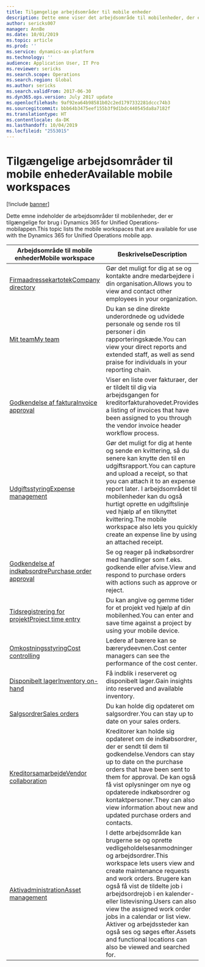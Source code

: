 ```yaml
---
title: Tilgængelige arbejdsområder til mobile enheder
description: Dette emne viser det arbejdsområde til mobilenheder, der er tilgængeligt til brug.
author: sericks007
manager: AnnBe
ms.date: 10/01/2019
ms.topic: article
ms.prod: ''
ms.service: dynamics-ax-platform
ms.technology: ''
audience: Application User, IT Pro
ms.reviewer: sericks
ms.search.scope: Operations
ms.search.region: Global
ms.author: sericks
ms.search.validFrom: 2017-06-30
ms.dyn365.ops.version: July 2017 update
ms.openlocfilehash: 9af92ea64b98581b02c2ed1797332281dccc74b3
ms.sourcegitcommit: bbb64b3475eef155b3f9d1bdc440545da8a7182f
ms.translationtype: HT
ms.contentlocale: da-DK
ms.lasthandoff: 10/04/2019
ms.locfileid: "2553015"
---
```

# <a name="available-mobile-workspaces"></a><span data-ttu-id="55572-103">Tilgængelige arbejdsområder til mobile enheder</span><span class="sxs-lookup"><span data-stu-id="55572-103">Available mobile workspaces</span></span>

[!include [banner](../includes/banner.md)]

<span data-ttu-id="55572-104">Dette emne indeholder de arbejdsområder til mobilenheder, der er tilgængelige for brug i Dynamics 365 for Unified Operations-mobilappen.</span><span class="sxs-lookup"><span data-stu-id="55572-104">This topic lists the mobile workspaces that are available for use with the Dynamics 365 for Unified Operations mobile app.</span></span>


| <span data-ttu-id="55572-105">Arbejdsområde til mobile enheder</span><span class="sxs-lookup"><span data-stu-id="55572-105">Mobile workspace</span></span>     | <span data-ttu-id="55572-106">Beskrivelse</span><span class="sxs-lookup"><span data-stu-id="55572-106">Description</span></span>   | <span data-ttu-id="55572-107">Tilgængelighed</span><span class="sxs-lookup"><span data-stu-id="55572-107">Availability</span></span>   |
|----------------------|---------------|--------------|
|[<span data-ttu-id="55572-108">Firmaadressekartotek</span><span class="sxs-lookup"><span data-stu-id="55572-108">Company directory</span></span>](company-directory-mobile-workspace.md)| <span data-ttu-id="55572-109">Gør det muligt for dig at se og kontakte andre medarbejdere i din organisation.</span><span class="sxs-lookup"><span data-stu-id="55572-109">Allows you to view and contact other employees in your organization.</span></span>| <span data-ttu-id="55572-110">2017. juni</span><span class="sxs-lookup"><span data-stu-id="55572-110">June 2017</span></span> |    
|[<span data-ttu-id="55572-111">Mit team</span><span class="sxs-lookup"><span data-stu-id="55572-111">My team</span></span>](manager-self-service-mobile-workspace.md)| <span data-ttu-id="55572-112">Du kan se dine direkte underordnede og udvidede personale og sende ros til personer i din rapporteringskæde.</span><span class="sxs-lookup"><span data-stu-id="55572-112">You can view your direct reports and extended staff, as well as send praise for individuals in your reporting chain.</span></span>|<span data-ttu-id="55572-113">2017. juni</span><span class="sxs-lookup"><span data-stu-id="55572-113">June 2017</span></span> |     
|[<span data-ttu-id="55572-114">Godkendelse af faktura</span><span class="sxs-lookup"><span data-stu-id="55572-114">Invoice approval</span></span>](invoice-approval-mobile-workspace.md)| <span data-ttu-id="55572-115">Viser en liste over fakturaer, der er tildelt til dig via arbejdsgangen for kreditorfakturahovedet.</span><span class="sxs-lookup"><span data-stu-id="55572-115">Provides a listing of invoices that have been assigned to you through the vendor invoice header workflow process.</span></span>| <span data-ttu-id="55572-116">2017. juni</span><span class="sxs-lookup"><span data-stu-id="55572-116">June 2017</span></span>   |
| [<span data-ttu-id="55572-117">Udgiftsstyring</span><span class="sxs-lookup"><span data-stu-id="55572-117">Expense management</span></span>](../../../finance/expense-management/expense-management-mobile-workspace.md) | <span data-ttu-id="55572-118">Gør det muligt for dig at hente og sende en kvittering, så du senere kan knytte den til en udgiftsrapport.</span><span class="sxs-lookup"><span data-stu-id="55572-118">You can capture and upload a receipt, so that you can attach it to an expense report later.</span></span> <span data-ttu-id="55572-119">I arbejdsområdet til mobilenheder kan du også hurtigt oprette en udgiftslinje ved hjælp af en tilknyttet kvittering.</span><span class="sxs-lookup"><span data-stu-id="55572-119">The mobile workspace also lets you quickly create an expense line by using an attached receipt.</span></span> | <span data-ttu-id="55572-120">2017. april</span><span class="sxs-lookup"><span data-stu-id="55572-120">April 2017</span></span> |
| [<span data-ttu-id="55572-121">Godkendelse af indkøbsordre</span><span class="sxs-lookup"><span data-stu-id="55572-121">Purchase order approval</span></span>](../../../supply-chain/procurement/purchase-order-mobile-workspace.md) | <span data-ttu-id="55572-122">Se og reager på indkøbsordrer med handlinger som f.eks. godkende eller afvise.</span><span class="sxs-lookup"><span data-stu-id="55572-122">View and respond to purchase orders with actions such as approve or reject.</span></span> | <span data-ttu-id="55572-123">2017. april</span><span class="sxs-lookup"><span data-stu-id="55572-123">April 2017</span></span> |
| [<span data-ttu-id="55572-124">Tidsregistrering for projekt</span><span class="sxs-lookup"><span data-stu-id="55572-124">Project time entry</span></span>](../../../finance/project-management/project-time-entry-mobile-workspace.md) | <span data-ttu-id="55572-125">Du kan angive og gemme tider for et projekt ved hjælp af din mobilenhed.</span><span class="sxs-lookup"><span data-stu-id="55572-125">You can enter and save time against a project by using your mobile device.</span></span> | <span data-ttu-id="55572-126">2017. marts</span><span class="sxs-lookup"><span data-stu-id="55572-126">March 2017</span></span> |
| [<span data-ttu-id="55572-127">Omkostningsstyring</span><span class="sxs-lookup"><span data-stu-id="55572-127">Cost controlling</span></span>](../../../finance/cost-accounting/cost-controlling-mobile-workspace.md)     | <span data-ttu-id="55572-128">Ledere af bærere kan se bærerydeevnen.</span><span class="sxs-lookup"><span data-stu-id="55572-128">Cost center managers can see the performance of the cost center.</span></span>                                                                                               |  <span data-ttu-id="55572-129">2017. januar</span><span class="sxs-lookup"><span data-stu-id="55572-129">January 2017</span></span>        |
| [<span data-ttu-id="55572-130">Disponibelt lager</span><span class="sxs-lookup"><span data-stu-id="55572-130">Inventory on-hand</span></span>](../../../supply-chain/inventory/inventory-on-hand-mobile-workspace.md)    | <span data-ttu-id="55572-131">Få indblik i reserveret og disponibelt lager.</span><span class="sxs-lookup"><span data-stu-id="55572-131">Gain insights into reserved and available inventory.</span></span>                                                                                                    |   <span data-ttu-id="55572-132">2017. januar</span><span class="sxs-lookup"><span data-stu-id="55572-132">January 2017</span></span>       |
| [<span data-ttu-id="55572-133">Salgsordrer</span><span class="sxs-lookup"><span data-stu-id="55572-133">Sales orders</span></span>](../../../supply-chain/sales-marketing/sales-orders-mobile-workspace.md)         | <span data-ttu-id="55572-134">Du kan holde dig opdateret om salgsordrer.</span><span class="sxs-lookup"><span data-stu-id="55572-134">You can stay up to date on your sales orders.</span></span>                                                                                                                          |  <span data-ttu-id="55572-135">2017. januar</span><span class="sxs-lookup"><span data-stu-id="55572-135">January 2017</span></span>                  |
| [<span data-ttu-id="55572-136">Kreditorsamarbejde</span><span class="sxs-lookup"><span data-stu-id="55572-136">Vendor collaboration</span></span>](../../../supply-chain/procurement/vendor-collaboration-mobile-workspace.md) | <span data-ttu-id="55572-137">Kreditorer kan holde sig opdateret om de indkøbsordrer, der er sendt til dem til godkendelse.</span><span class="sxs-lookup"><span data-stu-id="55572-137">Vendors can stay up to date on the purchase orders that have been sent to them for approval.</span></span> <span data-ttu-id="55572-138">De kan også få vist oplysninger om nye og opdaterede indkøbsordrer og kontaktpersoner.</span><span class="sxs-lookup"><span data-stu-id="55572-138">They can also view information about new and updated purchase orders and contacts.</span></span> |<span data-ttu-id="55572-139">2017. januar</span><span class="sxs-lookup"><span data-stu-id="55572-139">January 2017</span></span>    |
| [<span data-ttu-id="55572-140">Aktivadministration</span><span class="sxs-lookup"><span data-stu-id="55572-140">Asset management</span></span>](../../../supply-chain/asset-management/asset-management-mobile-workspace.md) | <span data-ttu-id="55572-141">I dette arbejdsområde kan brugerne se og oprette vedligeholdelsesanmodninger og arbejdsordrer.</span><span class="sxs-lookup"><span data-stu-id="55572-141">This workspace lets users view and create maintenance requests and work orders.</span></span> <span data-ttu-id="55572-142">Brugere kan også få vist de tildelte job i arbejdsordrejob i en kalender- eller listevisning.</span><span class="sxs-lookup"><span data-stu-id="55572-142">Users can also view the assigned work order jobs in a calendar or list view.</span></span> <span data-ttu-id="55572-143">Aktiver og arbejdssteder kan også ses og søges efter.</span><span class="sxs-lookup"><span data-stu-id="55572-143">Assets and functional locations can also be viewed and searched for.</span></span> |<span data-ttu-id="55572-144">2019. oktober</span><span class="sxs-lookup"><span data-stu-id="55572-144">October 2019</span></span>    |
